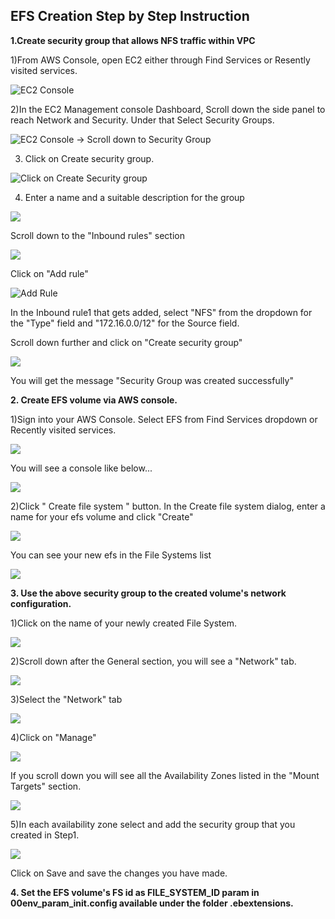 
## EFS Creation Step by Step Instruction

**1.Create security group that allows NFS traffic within VPC** 

1)From AWS Console, open EC2 either through Find Services or Resently visited services.

![EC2 Console](s3_console.png)

2)In the EC2 Management console Dashboard, Scroll down the side panel to reach Network and Security. Under that Select Security Groups.

![EC2 Console -> Scroll down to Security Group](s6_EC2Dashboard.png)

3) Click on Create security group.

![Click on Create Security group](s7_SecurityGroups.png)

4) Enter a name and a suitable description for the group

![](s11_createsecuritygroup1.png)

Scroll down to the "Inbound rules" section

![](s12_createsecuritygroup2.png)

Click on "Add rule"

![Add Rule](s16_createsecuritygroup6.png)

In the Inbound rule1 that gets added, select "NFS" from the dropdown for the "Type" field and "172.16.0.0/12" for the Source field. 

Scroll down further and click on "Create security group"

![](s17_createsecuritygroup7.png)

You will get the message "Security Group was created successfully"

**2. Create EFS volume via AWS console.**

1)Sign into your AWS Console. Select EFS from Find Services dropdown or 
Recently visited services.

![](s1_AWSConsole.png)

You will see a console like below... 

![](s2_EFS.png)

2)Click " Create file system " button.
In the Create file system dialog, enter a name for your efs volume and click
"Create"

![](s4_createefsdialog.png)
 
You can see your new efs in the File Systems list

![](s5_newefslisted.png)

**3. Use the above security group to the created volume's network configuration.**

1)Click on the name of your newly created File System.

![](s18_NewEFS.png)

2)Scroll down after the General section, you will see a "Network" tab.

![](s19_EFSNetworkTab.png)

3)Select the "Network" tab

![](S20_EFSNetworkTab.png)

4)Click on "Manage"

![](s21_EFSNetworkTab.png)

If you scroll down you will see all the Availability Zones listed in the "Mount Targets" section.

![](s22_AvailabilityZone.png)

5)In each availability zone select and add the security group that you created in Step1.

![](s23_availabilityzone.png)

Click on Save and save the changes you have made.


**4. Set the EFS volume's FS id  as FILE_SYSTEM_ID param in 00env_param_init.config available under the folder .ebextensions.**

